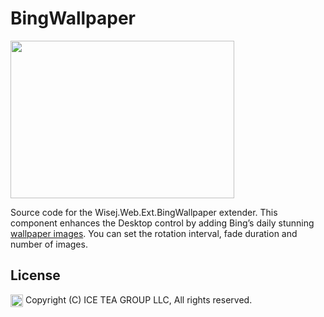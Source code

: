 BingWallpaper
====

<img src="https://raw.githubusercontent.com/iceteagroup/wisej-extensions/master/Support/Images/BingWallpaper.png" width="358" height="252">

Source code for the Wisej.Web.Ext.BingWallpaper extender. This component enhances the Desktop control by adding Bing’s daily stunning [wallpaper images](https://www.bing.com/). You can set the rotation interval, fade duration and number of images.

License
-------
<img src="http://iceteagroup.com/wp-content/uploads/2017/01/Square-64x64-trasp.png" height="20" align="top"> Copyright (C) ICE TEA GROUP LLC, All rights reserved.
